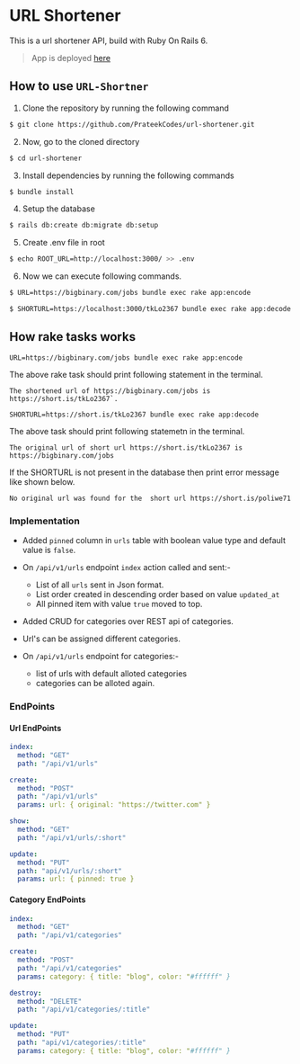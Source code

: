 # URL Shortener

This is a url shortener API, build with Ruby On Rails 6.

> App is deployed [here](https://url-shortener-prateekcodes.herokuapp.com/)

## How to use `URL-Shortner`

1. Clone the repository by running the following command

```sh
$ git clone https://github.com/PrateekCodes/url-shortener.git
```

2. Now, go to the cloned directory

```sh
$ cd url-shortener
```

3. Install dependencies by running the following commands

```sh
$ bundle install
```

4. Setup the database

```sh
$ rails db:create db:migrate db:setup
```

5. Create .env file in root

```sh
$ echo ROOT_URL=http://localhost:3000/ >> .env
```

6. Now we can execute following commands.

```sh
$ URL=https://bigbinary.com/jobs bundle exec rake app:encode

$ SHORTURL=https://localhost:3000/tkLo2367 bundle exec rake app:decode
```

## How rake tasks works

```
URL=https://bigbinary.com/jobs bundle exec rake app:encode
```

The above rake task should print following statement in the terminal.

```msg
The shortened url of https://bigbinary.com/jobs is https://short.is/tkLo2367`.
```

```
SHORTURL=https://short.is/tkLo2367 bundle exec rake app:decode
```

The above task should print following statemetn in the terminal.

```msg
The original url of short url https://short.is/tkLo2367 is https://bigbinary.com/jobs
```

If the SHORTURL is not present in the database then print error message like shown below.

```msg
No original url was found for the  short url https://short.is/poliwe71
```

### Implementation

- Added `pinned` column in `urls` table with boolean value type and default value is `false`.
- On `/api/v1/urls` endpoint `index` action called and sent:-

  - List of all `urls` sent in Json format.
  - List order created in descending order based on value `updated_at`
  - All pinned item with value `true` moved to top.

- Added CRUD for categories over REST api of categories.

- Url's can be assigned different categories.

- On `/api/v1/urls` endpoint for categories:-

  - list of urls with default alloted categories
  - categories can be alloted again.

### EndPoints

#### Url EndPoints

```YAML
index:
  method: "GET"
  path: "/api/v1/urls"

create:
  method: "POST"
  path: "/api/v1/urls"
  params: url: { original: "https://twitter.com" }

show:
  method: "GET"
  path: "/api/v1/urls/:short"

update:
  method: "PUT"
  path: "api/v1/urls/:short"
  params: url: { pinned: true }
```

#### Category EndPoints

```YAML
index:
  method: "GET"
  path: "/api/v1/categories"

create:
  method: "POST"
  path: "/api/v1/categories"
  params: category: { title: "blog", color: "#ffffff" }

destroy:
  method: "DELETE"
  path: "/api/v1/categories/:title"

update:
  method: "PUT"
  path: "api/v1/categories/:title"
  params: category: { title: "blog", color: "#ffffff" }
```

